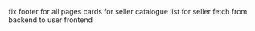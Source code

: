 fix footer for all pages
cards for seller
catalogue list for seller
fetch from backend to user frontend
